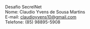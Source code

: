 Desafio SecrelNet <br />
Nome: Claudio Yvens de Sousa Martins<br />
E-mail: claudioyvens10@gmail.com<br />
Telefone: (85) 98895-5908<br />

